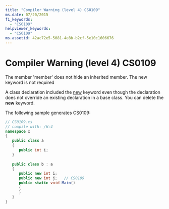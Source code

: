 ```yaml
---
title: "Compiler Warning (level 4) CS0109"
ms.date: 07/20/2015
f1_keywords: 
  - "CS0109"
helpviewer_keywords: 
  - "CS0109"
ms.assetid: 42ac72e5-5081-4e8b-b2cf-5e10c1606676
---
```

# Compiler Warning (level 4) CS0109
The member 'member' does not hide an inherited member. The new keyword is not required  
  
 A class declaration included the [new](../language-reference/keywords/new-modifier.md) keyword even though the declaration does not override an existing declaration in a base class. You can delete the **new** keyword.  
  
 The following sample generates CS0109:  
  
```csharp  
// CS0109.cs  
// compile with: /W:4  
namespace x  
{  
   public class a  
   {  
      public int i;  
   }  
  
   public class b : a  
   {  
      public new int i;  
      public new int j;   // CS0109  
      public static void Main()  
      {  
      }  
   }  
}  
```
